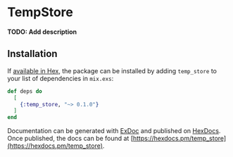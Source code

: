 # TempStore

**TODO: Add description**

## Installation

If [available in Hex](https://hex.pm/docs/publish), the package can be installed
by adding `temp_store` to your list of dependencies in `mix.exs`:

```elixir
def deps do
  [
    {:temp_store, "~> 0.1.0"}
  ]
end
```

Documentation can be generated with [ExDoc](https://github.com/elixir-lang/ex_doc)
and published on [HexDocs](https://hexdocs.pm). Once published, the docs can
be found at [https://hexdocs.pm/temp_store](https://hexdocs.pm/temp_store).

